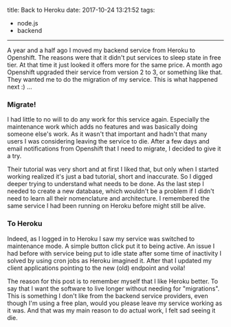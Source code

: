 title: Back to Heroku
date: 2017-10-24 13:21:52
tags:
- node.js
- backend
---
A year and a half ago I moved my backend service from Heroku to Openshift. The reasons were that it didn't put services to sleep state in free tier. At that time it just looked it offers more for the same price. A month ago Openshift upgraded their service from version 2 to 3, or something like that. They wanted me to do the migration of my service. This is what happened next :) ...
<!--more-->
### Migrate!
I had little to no will to do any work for this service again. Especially the maintenance work which adds no features and was basically doing someone else's work. As it wasn't that important and hadn't that many users I was considering leaving the service to die. After a few days and email notifications from Openshift that I need to migrate, I decided to give it a try. 

Their tutorial was very short and at first I liked that, but only when I started working realized it's just a bad tutorial, short and inaccurate. So I digged deeper trying to understand what needs to be done. As the last step I needed to create a new database, which wouldn't be a problem if I didn't need to learn all their nomenclature and architecture. I remembered the same service I had been running on Heroku before might still be alive.

### To Heroku
Indeed, as I logged in to Heroku I saw my service was switched to maintenance mode. A simple button click put it to being active. An issue I had before with service being put to idle state after some time of inactivity I solved by using cron jobs as Heroku imagined it. After that I updated my client applications pointing to the new (old) endpoint and voila!

The reason for this post is to remember myself that I like Heroku better. To say that I want the software to live longer without needing for "migrations". This is something I don't like from the backend service providers, even though I'm using a free plan, would you please leave my service working as it was. And that was my main reason to do actual work, I felt sad seeing it die.

